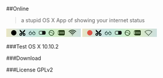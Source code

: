 ##Online
>a stupid OS X App of showing your internet status

![](demo-online.png) ![](demo-offline.png)

###Test
OS X 10.10.2

###Download


###License
GPLv2